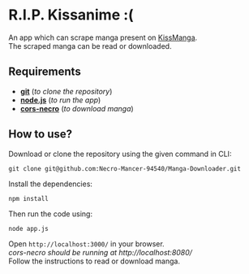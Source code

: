 # R.I.P. Kissanime :(
An app which can scrape manga present on [KissManga](https://kissmanga.com/).  
The scraped manga can be read or downloaded.

## Requirements
* [**git**](https://git-scm.com/downloads) (_to clone the repository_)
* [**node.js**](https://nodejs.org/en/download) (_to run the app_)
* [**cors-necro**](https://github.com/Necro-Mancer-94540/cors-necro) (_to download manga_)

## How to use?
Download or clone the repository using the given command in CLI:
```
git clone git@github.com:Necro-Mancer-94540/Manga-Downloader.git
```
Install the dependencies:
```
npm install
```
Then run the code using:
```
node app.js
```
Open `http://localhost:3000/` in your browser.  
_cors-necro should be running at http://localhost:8080/_  
Follow the instructions to read or download manga.
